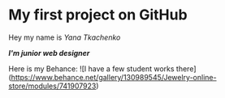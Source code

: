 # My first project on GitHub
Hey my name is *Yana Tkachenko*

_**I'm junior web designer**_

Here is my Behance:
![I have a few student works there] (https://www.behance.net/gallery/130989545/Jewelry-online-store/modules/741907923)
